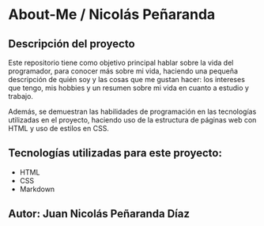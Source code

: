 # About-Me / Nicolás Peñaranda

## Descripción del proyecto
Este repositorio tiene como objetivo principal hablar sobre la vida del programador, para conocer más sobre mi vida, haciendo una pequeña descripción de quién soy y las cosas que me gustan hacer: los intereses que tengo, mis hobbies y un resumen sobre mi vida en cuanto a estudio y trabajo.

Además, se demuestran las habilidades de programación en las tecnologías utilizadas en el proyecto, haciendo uso de la estructura de páginas web con HTML y uso de estilos en CSS.

## Tecnologías utilizadas para este proyecto:

* HTML
* CSS
* Markdown

## Autor: Juan Nicolás Peñaranda Díaz